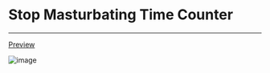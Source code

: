 # Stop Masturbating Time Counter

---
[Preview](https://mtrong100.github.io/stop-masturbating-time-counter/)

![image](https://github.com/user-attachments/assets/cc102ee7-3023-478e-8e6e-85e591a3d316)
